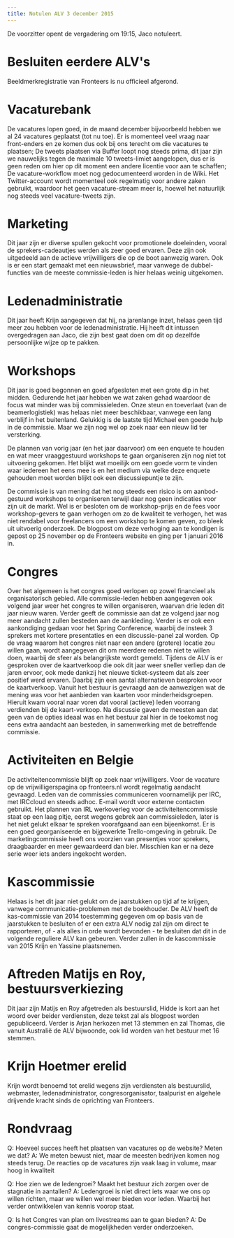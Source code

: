 ```yaml
---
title: Notulen ALV 3 december 2015
---
```

De voorzitter opent de vergadering om 19:15, Jaco notuleert.

# Besluiten eerdere ALV's

Beeldmerkregistratie van Fronteers is nu officieel afgerond.

# Vacaturebank

De vacatures lopen goed, in de maand december bijvoorbeeld hebben we al 24 vacatures geplaatst (tot nu toe). Er is momenteel veel vraag naar front-enders en ze komen dus ook bij ons terecht om die vacatures te plaatsen;
De tweets plaatsen via Buffer loopt nog steeds prima, dit jaar zijn we nauwelijks tegen de maximale 10 tweets-limiet aangelopen, dus er is geen reden om hier op dit moment een andere licentie voor aan te schaffen;
De vacature-workflow moet nog gedocumenteerd worden in de Wiki. Het Twitter-account wordt momenteel ook regelmatig voor andere zaken gebruikt, waardoor het geen vacature-stream meer is, hoewel het natuurlijk nog steeds veel vacature-tweets zijn.

# Marketing

Dit jaar zijn er diverse spullen gekocht voor promotionele doeleinden, vooral de sprekers-cadeautjes werden als zeer goed ervaren. Deze zijn ook uitgedeeld aan de actieve vrijwilligers die op de boot aanwezig waren. Ook is er een start gemaakt met een nieuwsbrief, maar vanwege de dubbel-functies van de meeste commissie-leden is hier helaas weinig uitgekomen.

# Ledenadministratie

Dit jaar heeft Krijn aangegeven dat hij, na jarenlange inzet, helaas geen tijd meer zou hebben voor de ledenadministratie. Hij heeft dit intussen overgedragen aan Jaco, die zijn best gaat doen om dit op dezelfde persoonlijke wijze op te pakken.

# Workshops

Dit jaar is goed begonnen en goed afgesloten met een grote dip in het midden. Gedurende het jaar hebben we wat zaken gehad waardoor de focus wat minder was bij commissieleden. Onze steun en toeverlaat (van de beamerlogistiek) was helaas niet meer beschikbaar, vanwege een lang verblijf in het buitenland. Gelukkig is de laatste tijd Michael een goede hulp in de commissie. Maar we zijn nog wel op zoek naar een nieuw lid ter versterking.

De plannen van vorig jaar (en het jaar daarvoor) om een enquete te houden en wat meer vraaggestuurd workshops te gaan organiseren zijn nog niet tot uitvoering gekomen. Het blijkt wat moeilijk om een goede vorm te vinden waar iedereen het eens mee is en het medium via welke deze enquete gehouden moet worden blijkt ook een discussiepuntje te zijn.

De commissie is van mening dat het nog steeds een risico is om aanbod-gestuurd workshops te organiseren terwijl daar nog geen indicaties voor zijn uit de markt. Wel is er besloten om de workshop-prijs en de fees voor workshop-gevers te gaan verhogen om zo de kwaliteit te verhogen, het was niet rendabel voor freelancers om een workshop te komen geven, zo bleek uit uitvoerig onderzoek. De blogpost om deze verhoging aan te kondigen is gepost op 25 november op de Fronteers website en ging per 1 januari 2016 in.

# Congres

Over het algemeen is het congres goed verlopen op zowel financieel als organisatorisch gebied. Alle commissie-leden hebben aangegeven ook volgend jaar weer het congres te willen organiseren, waarvan drie leden dit jaar nieuw waren. Verder geeft de commissie aan dat ze volgend jaar nog meer aandacht zullen besteden aan de aankleding. Verder is er ook een aankondiging gedaan voor het Spring Conference, waarbij de insteek 3 sprekers met kortere presentaties en een discussie-panel zal worden. Op de vraag waarom het congres niet naar een andere (grotere) locatie zou willen gaan, wordt aangegeven dit om meerdere redenen niet te willen doen, waarbij de sfeer als belangrijkste wordt gemeld. Tijdens de ALV is er gesproken over de kaartverkoop die ook dit jaar weer sneller verliep dan de jaren ervoor, ook mede dankzij het nieuwe ticket-systeem dat als zeer positief werd ervaren. Daarbij zijn een aantal alternatieven besproken voor de kaartverkoop. Vanuit het bestuur is gevraagd aan de aanwezigen wat de mening was voor het aanbieden van kaarten voor minderheidsgroepen. Hieruit kwam vooral naar voren dat vooral (actieve) leden voorrang verdienden bij de kaart-verkoop. Na discussie gaven de meesten aan dat geen van de opties ideaal was en het bestuur zal hier in de toekomst nog eens extra aandacht aan besteden, in samenwerking met de betreffende commissie.

# Activiteiten en Belgie

De activiteitencommissie blijft op zoek naar vrijwilligers. Voor de vacature op de vrijwilligerspagina op fronteers.nl wordt regelmatig aandacht gevraagd. Leden van de commissies communiceren voornamelijk per IRC, met IRCcloud en steeds adhoc. E-mail wordt voor externe contacten gebruikt.  Het plannen van IRL werkoverleg voor de activiteitencommissie staat op een laag pitje, eerst wegens gebrek aan commissieleden, later is het niet gelukt elkaar te spreken voorafgaand aan een bijeenkomst. Er is een goed georganiseerde en bijgewerkte Trello-omgeving in gebruik. De marketingcommissie heeft ons voorzien van presentjes voor sprekers, draagbaarder en meer gewaardeerd dan bier. Misschien kan er na deze serie weer iets anders ingekocht worden.

# Kascommissie

Helaas is het dit jaar niet gelukt om de jaarstukken op tijd af te krijgen, vanwege communicatie-problemen met de boekhouder. De ALV heeft de kas-commissie van 2014 toestemming gegeven om op basis van de jaarstukken te besluiten of er een extra ALV nodig zal zijn om direct te rapporteren, of - als alles in orde wordt bevonden - te besluiten dat dit in de volgende reguliere ALV kan gebeuren. Verder zullen in de kascommissie van 2015 Krijn en Yassine plaatsnemen.

# Aftreden Matijs en Roy, bestuursverkiezing

Dit jaar zijn Matijs en Roy afgetreden als bestuurslid, Hidde is kort aan het woord over beider verdiensten, deze tekst zal als blogpost worden gepubliceerd. Verder is Arjan herkozen met 13 stemmen en zal Thomas, die vanuit Australië de ALV bijwoonde, ook lid worden van het bestuur met 16 stemmen.

# Krijn Hoetmer erelid

Krijn wordt benoemd tot erelid wegens zijn verdiensten als bestuurslid, webmaster, ledenadministrator, congresorganisator, taalpurist en algehele drijvende kracht sinds de oprichting van Fronteers.

# Rondvraag

Q: Hoeveel succes heeft het plaatsen van vacatures op de website? Meten we dat?
A: We meten bewust niet, maar de meesten bedrijven komen nog steeds terug. De reacties op de vacatures zijn vaak laag in volume, maar hoog in kwaliteit

Q: Hoe zien we de ledengroei? Maakt het bestuur zich zorgen over de stagnatie in aantallen?
A: Ledengroei is niet direct iets waar we ons op willen richten, maar we willen wel meer bieden voor leden. Waarbij het verder ontwikkelen van kennis voorop staat.

Q: Is het Congres van plan om livestreams aan te gaan bieden?
A: De congres-commissie gaat de mogelijkheden verder onderzoeken.